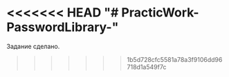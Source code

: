 <<<<<<< HEAD
"# PracticWork-PasswordLibrary-" 
=======
Задание сделано.
>>>>>>> 1b5d728cfc5581a78a3f9106dd96718d1a549f7c
